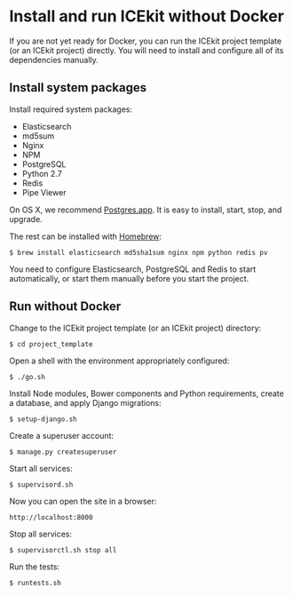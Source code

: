 # Install and run ICEkit without Docker

If you are not yet ready for Docker, you can run the ICEkit project template
(or an ICEkit project) directly. You will need to install and configure all of
its dependencies manually.

## Install system packages

Install required system packages:

  * Elasticsearch
  * md5sum
  * Nginx
  * NPM
  * PostgreSQL
  * Python 2.7
  * Redis
  * Pipe Viewer

On OS X, we recommend [Postgres.app](http://postgresapp.com/). It is easy to
install, start, stop, and upgrade.

The rest can be installed with [Homebrew](http://brew.sh/):

    $ brew install elasticsearch md5sha1sum nginx npm python redis pv

You need to configure Elasticsearch, PostgreSQL and Redis to start
automatically, or start them manually before you start the project.

## Run without Docker

Change to the ICEkit project template (or an ICEkit project) directory:

    $ cd project_template

Open a shell with the environment appropriately configured:

    $ ./go.sh

Install Node modules, Bower components and Python requirements, create a
database, and apply Django migrations:

    $ setup-django.sh

Create a superuser account:

    $ manage.py createsuperuser

Start all services:

    $ supervisord.sh

Now you can open the site in a browser:

    http://localhost:8000

Stop all services:

    $ supervisorctl.sh stop all

Run the tests:

    $ runtests.sh
